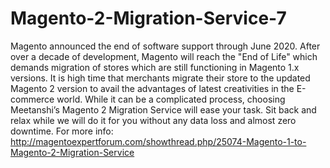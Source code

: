 # Magento-2-Migration-Service-7
 Magento announced the end of software support through June 2020. After over a decade of development, Magento will reach the "End of Life" which demands migration of stores which are still functioning in Magento 1.x versions.   It is high time that merchants migrate their store to the updated Magento 2 version to avail the advantages of latest creativities in the E-commerce world.   While it can be a complicated process, choosing Meetanshi’s Magento 2 Migration Service will ease your task. Sit back and relax while we will do it for you without any data loss and almost zero downtime.   For more info: http://magentoexpertforum.com/showthread.php/25074-Magento-1-to-Magento-2-Migration-Service
